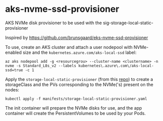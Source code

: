 # aks-nvme-ssd-provisioner
AKS NVMe disk provisioner to be used with the sig-storage-local-static-provisioner

Inspired by https://github.com/brunsgaard/eks-nvme-ssd-provisioner


To use, create an AKS cluster and attach a user nodepool with NVMe-enabled size and the `kubernetes.azure.com/aks-local-ssd` label:


```
az aks nodepool add -g <resourcegrou> --cluster-name <clustername> -n nvme -s Standard_L8s_v2 --labels kubernetes\.azure\.com\/aks-local-ssd=true -c 1
```

Apply the `storage-local-static-provisioner` (from this [repo](https://github.com/kubernetes-sigs/sig-storage-local-static-provisioner)) to create a storageClass and the PVs corresponding to the NVMe('s) present on the nodes:

```
kubectl apply -f manifests/storage-local-static-provisioner.yaml
```

The init container will prepare the NVMe disks for use, and the app container will create the PersistentVolumes to be used by your Pods.